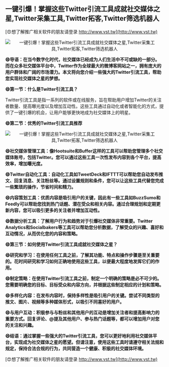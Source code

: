 ## **一键引爆！掌握这些Twitter引流工具成就社交媒体之星,Twitter采集工具,Twitter拓客,Twitter筛选机器人**

[😍想了解推广相关软件的朋友请登录 http://www.vst.tw](http://www.vst.tw)

 <center><img src="https://vst.tw/MP4/tuiguang/png/2.png" alt="一键引爆！掌握这些Twitter引流工具成就社交媒体之星,Twitter采集工具,Twitter拓客,Twitter筛选机器人"></center>

**😄导语：在当今数字化时代，社交媒体已经成为人们生活中不可或缺的一部分。而在众多社交媒体平台中，Twitter作为全球最大的微博客网站之一，拥有庞大的用户群体和广阔的市场潜力。本文将向您介绍一些强大的Twitter引流工具，帮助您实现社交媒体之星的梦想。**

**😄第一节：什么是Twitter引流工具？**

Twitter引流工具是指一系列的软件或在线服务，旨在帮助用户增加Twitter的关注者数量、提高曝光度以及增加互动性。这些工具通过自动化或者智能化的方式，提供了一键引爆的机会，让用户能够更快地成为社交媒体上的明星。

**😄第二节：优秀的Twitter引流工具推荐**

 <center><img src="https://vst.tw/MP4/tuiguang/png/8.png" alt="一键引爆！掌握这些Twitter引流工具成就社交媒体之星,Twitter采集工具,Twitter拓客,Twitter筛选机器人"></center>

**😄社交媒体管理工具：像Hootsuite和Buffer这样的工具可以帮助您管理多个社交媒体账号，包括Twitter。您可以通过这些工具一次性发布内容到各个平台，提高效率，增加曝光度。**

**😄Twitter自动化工具：自动化工具如TweetDeck和IFTTT可以帮助您自动发布推文、回复消息、关注粉丝等。通过设置规则和条件，您可以让这些工具代替您完成一些繁琐的操作，节省时间和精力。**

**😄内容策划工具：优质内容是吸引用户的关键，因此有一些工具如BuzzSumo和Feedly可以帮助您找到热门话题、潜在受众和相关内容。通过合理规划和定期更新内容，您可以吸引更多的关注者并增加互动性。**

**😄数据分析工具：了解用户行为和趋势对于引爆社交媒体非常重要。Twitter Analytics和Socialbakers等工具可以帮助您分析数据，了解受众的兴趣、喜好和互动情况，从而优化您的内容和策略。**

**😄第三节：如何使用Twitter引流工具成就社交媒体之星？**

**😄研究和学习：在使用任何工具之前，了解其功能、特点和操作步骤是至关重要的。花时间研究和学习如何正确地使用这些工具，以便最大程度地发挥它们的作用。**

**😄制定策略：在使用Twitter引流工具之前，制定一个明确的策略是必不可少的。您需要明确您的目标、目标受众和内容方向，并根据这些制定相应的计划和策略。**

**😄多样化内容：在发布内容时，保持多样性是吸引用户的关键。尝试不同类型的推文、图片、视频等多种媒体形式，以吸引不同喜好的用户。**

**😄与用户互动：积极参与与粉丝和其他用户的互动是增加关注者和提高影响力的重要方式。回复评论、@提及其他用户、参与热门话题等，都可以增加用户对您的关注和兴趣。**

**😄结语：通过掌握一些强大的Twitter引流工具，您可以更好地利用社交媒体平台，实现成为社交媒体之星的愿望。但请注意，使用这些工具时请遵守相关法规和规定，保持合法合规的行为，共同营造一个健康、积极的社交媒体环境。**

[😍想了解推广相关软件的朋友请登录 http://www.vst.tw](http://www.vst.tw)



